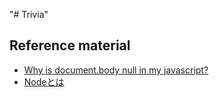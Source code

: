"# Trivia" 

Reference material
--

* [Why is document.body null in my javascript?](https://stackoverflow.com/questions/9916747/why-is-document-body-null-in-my-javascript/9916754)
* [Nodeとは](https://tridentwebdesign.blog.fc2.com/blog-entry-578.html)
